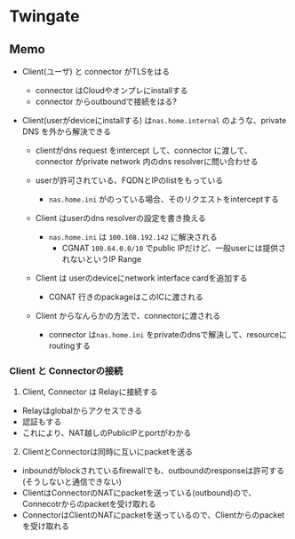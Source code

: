 # Twingate

## Memo

* Client(ユーザ) と connector がTLSをはる
  * connector はCloudやオンプレにinstallする
  * connector からoutboundで接続をはる?

* Client(userがdeviceにinstallする) は`nas.home.internal` のような、private DNS を外から解決できる
  * clientがdns request をintercept して、connector に渡して、connector がprivate network 内のdns resolverに問い合わせる

  * userが許可されている、FQDNとIPのlistをもっている
    * `nas.home.ini` がのっている場合、そのリクエストをinterceptする

  * Client はuserのdns resolverの設定を書き換える
    * `nas.home.ini` は `100.108.192.142` に解決される
      * CGNAT `100.64.0.0/10` でpublic IPだけど、一般userには提供されないというIP Range

  * Client は userのdeviceにnetwork interface cardを追加する
    * CGNAT 行きのpackageはこのICに渡される

  * Client からなんらかの方法で、connectorに渡される
    * connector は`nas.home.ini` をprivateのdnsで解決して、resourceにroutingする


### Client と Connectorの接続

1. Client, Connector は Relayに接続する
  * Relayはglobalからアクセスできる
  * 認証もする
  * これにより、NAT越しのPublicIPとportがわかる

2. ClientとConnectorは同時に互いにpacketを送る
  * inboundがblockされているfirewallでも、outboundのresponseは許可する(そうしないと通信できない)
  * ClientはConnectorのNATにpacketを送っている(outbound)ので、Connecotrからのpacketを受け取れる
  * ConnectorはClientのNATにpacketを送っているので、Clientからのpacketを受け取れる
